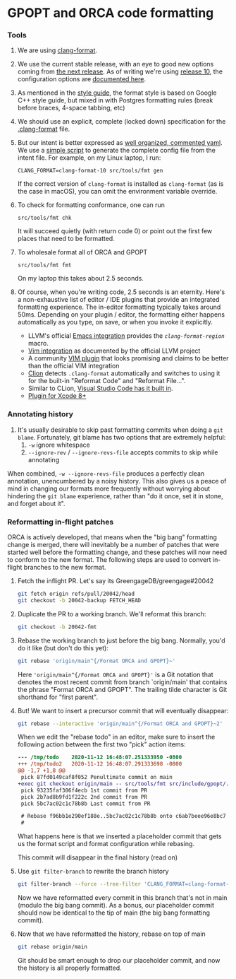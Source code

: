 # GPOPT and ORCA code formatting

### Tools

[clang-format-style-options]: https://clang.llvm.org/docs/ClangFormatStyleOptions.html
[clang-format-style-options.10]: https://releases.llvm.org/10.0.0/tools/clang/docs/ClangFormatStyleOptions.html
[clang-format.10]: https://releases.llvm.org/10.0.0/tools/clang/docs/ClangFormat.html

1. We are using [clang-format](https://clang.llvm.org/docs/ClangFormat.html).

1. We use the current stable release, with an eye to good new options coming from [the next release][clang-format-style-options].
   As of writing we're using [release 10][clang-format.10],
   the configuration options are [documented here][clang-format-style-options.10].

1. As mentioned in the [style guide](StyleGuide.md), the format style is based on Google C++ style guide,
   but mixed in with Postgres formatting rules (break before braces, 4-space tabbing, etc)

1. We should use an explicit, complete (locked down) specification for the [.clang-format](.clang-format) file.

1. But our intent is better expressed as [well organized, commented yaml](clang-format.intent.yaml).
   We use a [simple script](../../../src/tools/fmt) to generate the complete config file from the intent file. For example, on my Linux laptop, I run:

   ```shell
   CLANG_FORMAT=clang-format-10 src/tools/fmt gen
   ```

   If the correct version of `clang-format` is installed as `clang-format` (as is the case in macOS), you can omit the environment variable override.

1. To check for formatting conformance, one can run

   ```shell
   src/tools/fmt chk
   ```

   It will succeed quietly (with return code 0) or point out the first few places that need to be formatted.

1. To wholesale format all of ORCA and GPOPT

   ```shell
   src/tools/fmt fmt
   ```

   On my laptop this takes about 2.5 seconds.

1. Of course, when you're writing code, 2.5 seconds is an eternity.
   Here's a non-exhaustive list of editor / IDE plugins that provide an
   integrated formatting experience.
   The in-editor formatting typically takes around 50ms.
   Depending on your plugin / editor,
   the formatting either happens automatically as you type, on save,
   or when you invoke it explicitly.

   [int.emacs]: https://clang.llvm.org/docs/ClangFormat.html#emacs-integration
   * LLVM's official [Emacs integration][int.emacs] provides the _`clang-format-region`_ macro.

   [int.vim]: https://clang.llvm.org/docs/ClangFormat.html#vim-integration
   * [Vim integration][int.vim] as documented by the official LLVM project

   [int.altvim]: https://github.com/rhysd/vim-clang-format
   * A community [VIM plugin][int.altvim] that looks promising and claims to be better than the official VIM integration

   [int.clion]: https://www.jetbrains.com/help/clion/clangformat-as-alternative-formatter.html
   * [Clion][int.clion] detects `.clang-format` automatically and switches to using it for the built-in "Reformat Code" and "Reformat File...".

   [int.vscode]: https://code.visualstudio.com/docs/cpp/cpp-ide#_code-formatting
   * Similar to CLion, [Visual Studio Code has it built in][int.vscode].

   [int.xcode8]: https://github.com/mapbox/XcodeClangFormat
   * [Plugin for Xcode 8+][int.xcode8]

### Annotating history
1. It's usually desirable to skip past formatting commits when doing a `git blame`. Fortunately, git blame has two options that are extremely helpful:
    1. `-w` ignore whitespace
    1. `--ignore-rev` / `--ignore-revs-file` accepts commits to skip while annotating

  When combined, `-w --ignore-revs-file` produces a perfectly clean annotation, unencumbered by a noisy history. This also gives us a peace of mind in changing our formats more frequently without worrying about hindering the `git blame` experience, rather than "do it once, set it in stone, and forget about it".

### Reformatting in-flight patches
ORCA is actively developed, that means when the "big bang" formatting change is merged,
there will inevitably be a number of patches that were started well before the formatting change,
and these patches will now need to conform to the new format.
The following steps are used to convert in-flight branches to the new format.

1. Fetch the inflight PR. Let's say its GreengageDB/greengage#20042

   ```sh
   git fetch origin refs/pull/20042/head
   git checkout -b 20042-backup FETCH_HEAD
   ```

1. Duplicate the PR to a working branch. We'll reformat this branch:
   ```sh
   git checkout -b 20042-fmt
   ```

1. Rebase the working branch to just before the big bang.
   Normally, you'd do it like (but don't do this yet):

   ```sh
   git rebase 'origin/main^{/Format ORCA and GPOPT}~'
   ```

   Here `'origin/main^{/Format ORCA and GPOPT}'` is a Git notation that denotes
   the most recent commit from branch `origin/main' that contains the phrase
   "Format ORCA and GPOPT". The trailing tilde character is Git shorthand for "first parent".

1. But! We want to insert a precursor commit that will eventually disappear:

   ```sh
   git rebase --interactive 'origin/main^{/Format ORCA and GPOPT}~2'
   ```

   When we edit the "rebase todo" in an editor, make sure to insert the
   following action between the first two "pick" action items:

   ```diff
   --- /tmp/todo	2020-11-12 16:48:07.251333950 -0800
   +++ /tmp/todo2	2020-11-12 16:48:07.291333698 -0800
   @@ -1,7 +1,8 @@
    pick 87fd0149caf8f052 Penultimate commit on main
   +exec git checkout origin/main -- src/tools/fmt src/include/gpopt/.clang-format src/backend/gpopt/.clang-format src/backend/gporca/.clang-format; git commit -m 'this commit will disappear'
    pick 93235faf306f4ecb 1st commit from PR
    pick 2b7ad8b9fd1f222c 2nd commit from PR
    pick 5bc7ac02c1c78b8b Last commit from PR

    # Rebase f96bb1e290ef188e..5bc7ac02c1c78b8b onto c6ab7beee96e8bc7 (2 commands)
    #
   ```

   What happens here is that we inserted a placeholder commit that gets us the
   format script and format configuration while rebasing.

   This commit will disappear in the final history (read on)

1. Use `git filter-branch` to rewrite the branch history

   ```sh
   git filter-branch --force --tree-filter 'CLANG_FORMAT=clang-format-10 src/tools/fmt fmt; CLANG_FORMAT=clang-format-10 src/tools/fmt fmt' origin/main..
   ```

   Now we have reformatted every commit in this branch that's not in main (modulo the big bang commit).
   As a bonus, our placeholder commit should now be identical to the tip of main (the big bang formatting commit).

1. Now that we have reformatted the history, rebase on top of main

   ```sh
   git rebase origin/main
   ```

   Git should be smart enough to drop our placeholder commit, and now the history is all properly formatted.
